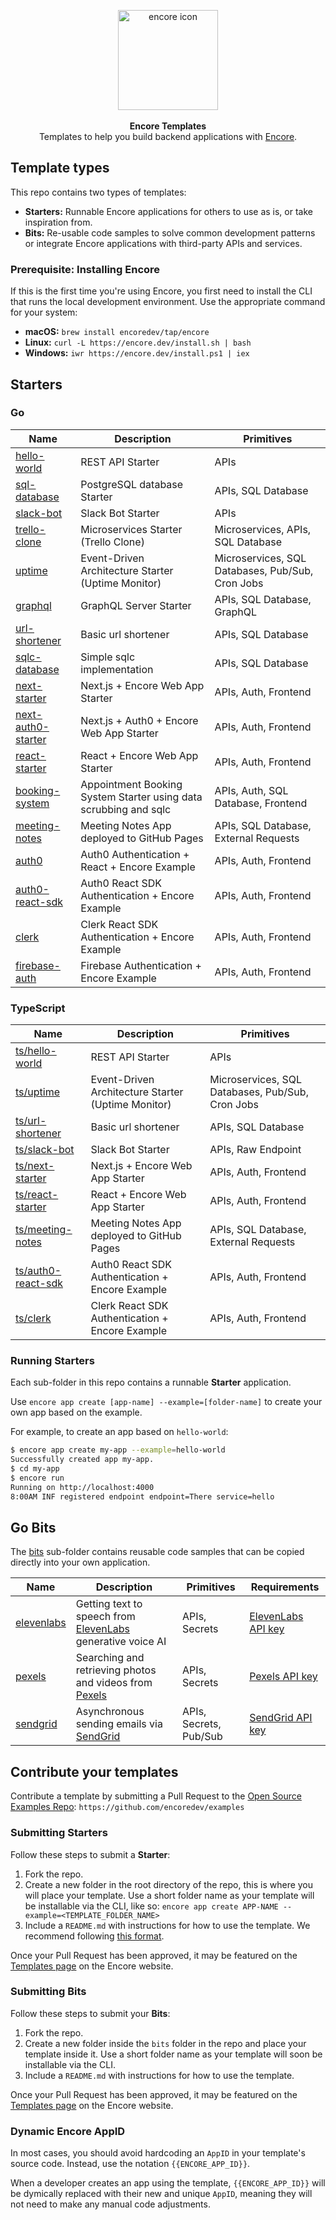 <p align="center" dir="auto">
<a href="https://encore.dev"><img src="https://user-images.githubusercontent.com/78424526/214602214-52e0483a-b5fc-4d4c-b03e-0b7b23e012df.svg" width="160px" alt="encore icon"></img></a><br/><br/>
<b>Encore Templates</b><br/>
Templates to help you build backend applications with <a href="https://github.com/encoredev/encore">Encore</a>.
</p>

## Template types

This repo contains two types of templates:

- **Starters:** Runnable Encore applications for others to use as is, or take inspiration from.
- **Bits:** Re-usable code samples to solve common development patterns or integrate Encore applications with
  third-party APIs and services.

### Prerequisite: Installing Encore

If this is the first time you're using Encore, you first need to install the CLI that runs the local development
environment. Use the appropriate command for your system:

- **macOS:** `brew install encoredev/tap/encore`
- **Linux:** `curl -L https://encore.dev/install.sh | bash`
- **Windows:** `iwr https://encore.dev/install.ps1 | iex`

## Starters

### Go

| Name                                       | Description                                                      | Primitives                                       |
|--------------------------------------------|------------------------------------------------------------------|--------------------------------------------------|
| [hello-world](hello-world)                 | REST API Starter                                                 | APIs                                             |
| [sql-database](sql-database)               | PostgreSQL database Starter                                      | APIs, SQL Database                               |
| [slack-bot](slack-bot)                     | Slack Bot Starter                                                | APIs                                             |
| [trello-clone](trello-clone)               | Microservices Starter (Trello Clone)                             | Microservices, APIs, SQL Database                |
| [uptime](uptime)                           | Event-Driven Architecture Starter (Uptime Monitor)               | Microservices, SQL Databases, Pub/Sub, Cron Jobs |
| [graphql](graphql)                         | GraphQL Server Starter                                           | APIs, SQL Database, GraphQL                      |
| [url-shortener](url-shortener)             | Basic url shortener                                              | APIs, SQL Database                               |
| [sqlc-database](sqlc-database)             | Simple sqlc implementation                                       | APIs, SQL Database                               |
| [next-starter](nextjs-starter)             | Next.js + Encore Web App Starter                                 | APIs, Auth, Frontend                             |
| [next-auth0-starter](nextjs-auth0-starter) | Next.js + Auth0 + Encore Web App Starter                         | APIs, Auth, Frontend                             |
| [react-starter](react-starter)             | React + Encore Web App Starter                                   | APIs, Auth, Frontend                             |
| [booking-system](booking-system)           | Appointment Booking System Starter using data scrubbing and sqlc | APIs, Auth, SQL Database, Frontend               |
| [meeting-notes](meeting-notes)             | Meeting Notes App deployed to GitHub Pages                       | APIs, SQL Database, External Requests            |
| [auth0](auth0)                             | Auth0 Authentication + React + Encore Example                    | APIs, Auth, Frontend                             |
| [auth0-react-sdk](auth0-react-sdk)         | Auth0 React SDK Authentication + Encore Example                  | APIs, Auth, Frontend                             |
| [clerk](clerk)                             | Clerk React SDK Authentication + Encore Example                  | APIs, Auth, Frontend                             |
| [firebase-auth](firebase-auth)             | Firebase Authentication + Encore Example                         | APIs, Auth, Frontend                             |

### TypeScript

| Name                                     | Description                                        | Primitives                                       |
|------------------------------------------|----------------------------------------------------|--------------------------------------------------|
| [ts/hello-world](ts/hello-world)         | REST API Starter                                   | APIs                                             |
| [ts/uptime](ts/uptime)                   | Event-Driven Architecture Starter (Uptime Monitor) | Microservices, SQL Databases, Pub/Sub, Cron Jobs |
| [ts/url-shortener](ts/url-shortener)     | Basic url shortener                                | APIs, SQL Database                               |
| [ts/slack-bot](ts/slack-bot)             | Slack Bot Starter                                  | APIs, Raw Endpoint                               |
| [ts/next-starter](ts/nextjs-starter)     | Next.js + Encore Web App Starter                   | APIs, Auth, Frontend                             |
| [ts/react-starter](ts/react-starter)     | React + Encore Web App Starter                     | APIs, Auth, Frontend                             |
| [ts/meeting-notes](ts/meeting-notes)     | Meeting Notes App deployed to GitHub Pages         | APIs, SQL Database, External Requests            |
| [ts/auth0-react-sdk](ts/auth0-react-sdk) | Auth0 React SDK Authentication + Encore Example    | APIs, Auth, Frontend                             |
| [ts/clerk](ts/clerk)                     | Clerk React SDK Authentication + Encore Example    | APIs, Auth, Frontend                             |

### Running Starters

Each sub-folder in this repo contains a runnable **Starter** application.

Use `encore app create [app-name] --example=[folder-name]` to
create your own app based on the example.

For example, to create an app based on `hello-world`:

```bash
$ encore app create my-app --example=hello-world
Successfully created app my-app.
$ cd my-app
$ encore run
Running on http://localhost:4000
8:00AM INF registered endpoint endpoint=There service=hello
```

## Go Bits

The [bits](bits) sub-folder contains reusable code samples that can be copied directly into your own application.

| Name                          | Description                                                                          | Primitives             | Requirements                                                                              |
|-------------------------------|--------------------------------------------------------------------------------------|------------------------|-------------------------------------------------------------------------------------------|
| [elevenlabs](bits/elevenlabs) | Getting text to speech from [ElevenLabs](https://elevenlabs.io/) generative voice AI | APIs, Secrets          | [ElevenLabs API key](https://docs.elevenlabs.io/api-reference/quick-start/authentication) |
| [pexels](bits/pexels)         | Searching and retrieving photos and videos from [Pexels](https://www.pexels.com/)    | APIs, Secrets          | [Pexels API key](https://www.pexels.com/api/)                                             |
| [sendgrid](bits/sendgrid)     | Asynchronous sending emails via [SendGrid](https://sendgrid.com/)                    | APIs, Secrets, Pub/Sub | [SendGrid API key](https://docs.sendgrid.com/ui/account-and-settings/api-keys)            |

## Contribute your templates

Contribute a template by submitting a Pull Request to
the [Open Source Examples Repo](https://github.com/encoredev/examples): `https://github.com/encoredev/examples`

### Submitting Starters

Follow these steps to submit a **Starter**:

1. Fork the repo.
2. Create a new folder in the root directory of the repo, this is where you will place your template. Use a short folder
   name as your template will be installable via the CLI, like
   so: `encore app create APP-NAME --example=<TEMPLATE_FOLDER_NAME>`
3. Include a `README.md` with instructions for how to use the template. We recommend
   following [this format](https://github.com/encoredev/examples/blob/8c7e33243f6bfb1b2654839e996e9a924dcd309e/uptime/README.md).

Once your Pull Request has been approved, it may be featured on the [Templates page](/templates) on the Encore website.

### Submitting Bits

Follow these steps to submit your **Bits**:

1. Fork the repo.
2. Create a new folder inside the `bits` folder in the repo and place your template inside it. Use a short folder name
   as your template will soon be installable via the CLI.
3. Include a `README.md` with instructions for how to use the template.

Once your Pull Request has been approved, it may be featured on the [Templates page](/templates) on the Encore website.

### Dynamic Encore AppID

In most cases, you should avoid hardcoding an `AppID` in your template's source code. Instead, use the
notation `{{ENCORE_APP_ID}}`.

When a developer creates an app using the template, `{{ENCORE_APP_ID}}` will be dymically replaced with their new and
unique `AppID`, meaning they will not need to make any manual code adjustments.

